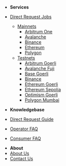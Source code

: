 * **Services**
* [Direct Request Jobs](/services/direct-request-jobs/Jobs-and-Pricing)
  * [Mainnets](/services/direct-request-jobs/mainnets/Mainnets)
    * [Arbitrum One](/services/direct-request-jobs/mainnets/Arbitrum-One-Mainnet-Jobs "Arbitrum One Mainnet Jobs")
    * [Avalanche](/services/direct-request-jobs/mainnets/Avalanche-CChain-Mainnet-Jobs "Avalanche C-Chain Mainnet Jobs")
    * [Binance](/services/direct-request-jobs/mainnets/Binance-Mainnet-Jobs "Binance Mainnet Jobs")
    * [Ethereum](/services/direct-request-jobs/mainnets/Ethereum-Mainnet-Jobs "Ethereum Mainnet Jobs")
    * [Polygon](/services/direct-request-jobs/mainnets/Polygon-Mainnet-Jobs "Polygon Mainnet Jobs")
  * [Testnets](/services/direct-request-jobs/testnets/Testnets)
    * [Arbitrum Goerli](/services/direct-request-jobs/testnets/Arbitrum-Goerli-Testnet-Jobs "Arbitrum Goerli Testnet Jobs")
    * [Avalanche Fuji](/services/direct-request-jobs/testnets/Avalanche-Fuji-Testnet-Jobs "Avalanche Fuji Testnet Jobs")
    * [Base Goerli](/services/direct-request-jobs/testnets/Base-Goerli-Testnet-Jobs "Base Goerli Testnet Jobs")
    * [Binance](/services/direct-request-jobs/testnets/Binance-Testnet-Jobs "Binance Testnet Jobs")
    * [Ethereum Goerli](/services/direct-request-jobs/testnets/Ethereum-Goerli-Testnet-Jobs "Ethereum Goerli Testnet Jobs")
    * [Ethereum Sepolia](/services/direct-request-jobs/testnets/Ethereum-Sepolia-Testnet-Jobs "Ethereum Sepolia Testnet Jobs")
    * [Optimism Goerli](/services/direct-request-jobs/testnets/Optimism-Goerli-Testnet-Jobs "Optimism Goerli Testnet Jobs")
    * [Polygon Mumbai](/services/direct-request-jobs/testnets/Polygon-Mumbai-Testnet-Jobs "Polygon Mumbai Testnet Jobs")
    
* **Knowledgebase**
* [Direct Request Guide](/knowledgebase/Direct-Request-Guide)
* [Operator FAQ](/knowledgebase/Chainlink-Operators-FAQ "FAQ - Chainlink Node Operators")
* [Consumer FAQ](/knowledgebase/Chainlink-Users-FAQ "FAQ - Chainlink Data Consumers")
<!--  * [External Adapters](/knowledgebase/External-Adapters "FAQ - External Adapters") -->
* **About**
* [About Us](/about/About "About LinkWell Nodes")
* [Contact Us](https://linkwellnodes.io/Home.html#contact-us "Contact LinkWell Nodes")

<!-- * Getting Started
  * [Overview](/README)
  * [Step 1: AWS Account Setup](/guides/AWS-Account-Setup "Setting up your AWS account")
  * [Step 2: Deploy the Admin Stack](/guides/Admin-Template "Deploying the AWS Cloudformation admin template")
  * [Step 3: Deploy your first chain](/guides/Chainlink-Template "Deploying the AWS Cloudformation Chainlink templates")
* Operations
  * [Blockchain Nodes](/guides/Full-Nodes "Documentation For Operating Full Nodes")
  * [Chainlink Nodes](/guides/Chainlink-Template "Documentation For Operating Chainlink Nodes")
  * [External Adapters](/guides/External-Adapters "Documentation For Operating Chainlink External Adapters")
* Monitoring Tools
  * [Cloudwatch](/guides/Cloudwatch-Monitoring "Monitoring and Alerting With AWS Cloudwatch and SNS")
  * [Splunk](/guides/Splunk "Advanced Monitoring Alerting and Analytics For Chainlink Node Infrastructure")
* Client Requests
  * [Direct Requests](/guides/Serving-Direct-Request-Jobs "Serving Direct Request Jobs")
  * [External Adapters](/guides/Deploying-External-Adapters "Deploying an External Adapter")
* Miscellaneous
  * [Logging](/guides/Logging-Fluentd "Logging via Fluentd")
  * [Container Metrics](/guides/Docker-Metrics "Container Metrics")
  * [Host Metrics](/guides/Host-Metrics "Host Metrics")
  * [Web3 Failover Proxy](/guides/Caddy-Reverse-Proxy "Web3 Failover via Caddy Reverse Proxy")
  * [Push Notifications](/guides/Pushover-Setup "Receiving Push Notifications via the Pushover app")
* Backup and Recovery
  * [Chainlink Keys](/guides/Backup-Restore-Chainlink-Keys "Backing Up and Restoring Chainlink Keys")
  * [Chainlink Database](/guides/Backup-Restore-Chainlink-Database "Backing Up and Restoring Chainlink Database")
  * [Blockchain Data](/guides/Backup-Restore-Blockchain-Full-Node "Backing Up and Restoring Your Blockchain Full Node")
* LinkWell Nodes
  * [About](/guides/About "About LinkWell Nodes")
  * [Contact](/guides/Contact "Contact LinkWell Nodes") -->
